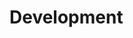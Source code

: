 <!-- TITLE: Development -->
<!-- SUBTITLE: Modern sites engineered to meet business goals -->

# Development